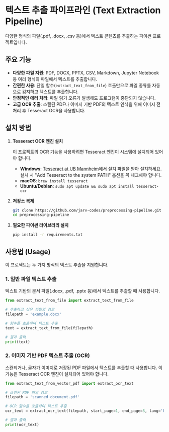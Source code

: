 # 텍스트 추출 파이프라인 (Text Extraction Pipeline)

다양한 형식의 파일(.pdf, .docx, .csv 등)에서 텍스트 콘텐츠를 추출하는 파이썬 프로젝트입니다.

## 주요 기능
- **다양한 파일 지원**: PDF, DOCX, PPTX, CSV, Markdown, Jupyter Notebook 등 여러 형식의 파일에서 텍스트를 추출합니다.
- **간편한 사용**: 단일 함수(`extract_text_from_file`) 호출만으로 파일 종류를 자동으로 감지하고 텍스트를 추출합니다.
- **안정적인 에러 처리**: 파일 읽기 오류가 발생해도 프로그램이 중단되지 않습니다.
- **고급 OCR 추출**: 스캔된 PDF나 이미지 기반 PDF의 텍스트 인식을 위해 이미지 전처리 후 Tesseract OCR을 사용합니다.

## 설치 방법

1.  **Tesseract OCR 엔진 설치**

    이 프로젝트의 OCR 기능을 사용하려면 Tesseract 엔진이 시스템에 설치되어 있어야 합니다.

    * **Windows**: [Tesseract at UB Mannheim](https://github.com/UB-Mannheim/tesseract/wiki)에서 설치 파일을 받아 설치하세요. 설치 시 "Add Tesseract to the system PATH" 옵션을 꼭 체크해야 합니다.
    * **macOS**: `brew install tesseract`
    * **Ubuntu/Debian**: `sudo apt update && sudo apt install tesseract-ocr`

2.  **저장소 복제**
    ```bash
    git clone https://github.com/jarv-codes/preprocessing-pipeline.git
    cd preprocessing-pipeline
    ```

3.  **필요한 파이썬 라이브러리 설치**
    ```bash
    pip install -r requirements.txt
    ```

## 사용법 (Usage)

이 프로젝트는 두 가지 방식의 텍스트 추출을 지원합니다.

### 1. 일반 파일 텍스트 추출

텍스트 기반의 문서 파일(.docx, .pdf, .pptx 등)에서 텍스트를 추출할 때 사용합니다.

```python
from extract_text_from_file import extract_text_from_file

# 추출하고 싶은 파일의 경로
filepath = 'example.docx' 

# 함수를 호출하여 텍스트 추출
text = extract_text_from_file(filepath)

# 결과 출력
print(text)
```

### 2. 이미지 기반 PDF 텍스트 추출 (OCR)

스캔되거나, 글자가 이미지로 저장된 PDF 파일에서 텍스트를 추출할 때 사용합니다. 이 기능은 Tesseract OCR 엔진이 설치되어 있어야 합니다.

```python
from extract_text_from_vector_pdf import extract_ocr_text

# 스캔된 PDF 파일 경로
filepath = 'scanned_document.pdf'

# OCR 함수를 호출하여 텍스트 추출
ocr_text = extract_ocr_text(filepath, start_page=1, end_page=3, lang='kor', dpi=300)

# 결과 출력
print(ocr_text)
```
